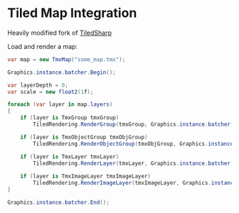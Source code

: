 Tiled Map Integration
==========

Heavily modified fork of [TiledSharp](https://github.com/marshallward/TiledSharp)


Load and render a map:

```csharp
var map = new TmxMap("some_map.tmx");

Graphics.instance.batcher.Begin();

var layerDepth = 0;
var scale = new float2(1f);

foreach (var layer in map.layers)
{
    if (layer is TmxGroup tmxGroup)
        TiledRendering.RenderGroup(tmxGroup, Graphics.instance.batcher, scale, layerDepth);

    if (layer is TmxObjectGroup tmxObjGroup)
        TiledRendering.RenderObjectGroup(tmxObjGroup, Graphics.instance.batcher, scale, layerDepth);

    if (layer is TmxLayer tmxLayer)
        TiledRendering.RenderLayer(tmxLayer, Graphics.instance.batcher, scale, layerDepth);
    
    if (layer is TmxImageLayer tmxImageLayer)
        TiledRendering.RenderImageLayer(tmxImageLayer, Graphics.instance.batcher, scale, layerDepth);
}

Graphics.instance.batcher.End();
```
